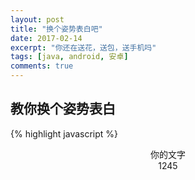 ```yaml
---
layout: post
title: "换个姿势表白吧"
date: 2017-02-14
excerpt: "你还在送花，送包，送手机吗"
tags: [java, android, 安卓]
comments: true
---
```


## 教你换个姿势表白

{% highlight javascript %}
<html>
    <head>
        <title>heart</title>
    </head>
    <body>
        <center>你的文字</br>1245</center>
    </body>
    <script type="text/javascript">
        var nodeBody = document.body
        var nodeCenter = document.createElement("center")
        nodeCenter.setAttribute("id","content")
        // nodeCenter.style.position = "absolute"
        nodeBody.appendChild(nodeCenter)

        var str = "凯老板是天才"
        var textField = document.getElementById

        var nCount = 0
        function getNextChar(str){
            if(nCount >= str.length){
                nCount = 0
            }
            return str[nCount++]
        }

        function isInHeart(x,y){
            if(Math.pow((x*x+y*y-1), 3) - x*x*y*y*y <= 0){
                return true
            }else{
                return false
            }
        }

        function print(str){
            nodeCenter.innerHTML += str
        }

        function drawHeart(stepX, stepY){
            for (var y=1.3;y>=-1.1;y-=stepX){
                for (var x=-1.2;x<=1.2;x+=stepY){
                    if(isInHeart(x,y)){
                        print(getNextChar(str))
                    }else{
                        print("&nbsp")
                    }
                }
                print("</br>")
            } 
        }

        function clearContent(){
            nodeCenter.innerHTML = ""
        }

        var nFrame = 0
        var onFrame = function(){
            clearContent()
            if(nFrame%2 == 0){
                drawHeart(0.1,0.1)
            }else{
                drawHeart(0.1,0.05)
            }
            nFrame++
        }
        setInterval(onFrame, 500)
        
    </script>
</html>
{% endhighlight %}